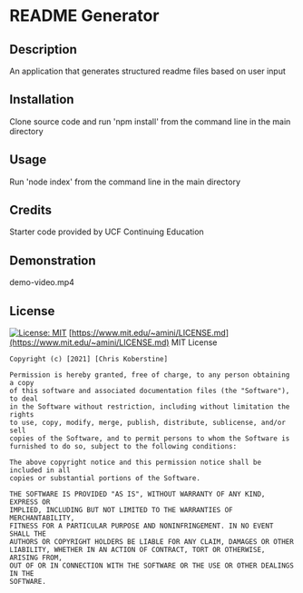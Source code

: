 # README Generator

## Description

An application that generates structured readme files based on user input

## Installation

Clone source code and run 'npm install' from the command line in the main directory

## Usage

Run 'node index' from the command line in the main directory

## Credits

Starter code provided by UCF Continuing Education

## Demonstration

demo-video.mp4

## License

[![License: MIT](https://img.shields.io/badge/License-MIT-yellow.svg)](https://opensource.org/licenses/MIT)
[https://www.mit.edu/~amini/LICENSE.md](https://www.mit.edu/~amini/LICENSE.md)
MIT License

    Copyright (c) [2021] [Chris Koberstine]

    Permission is hereby granted, free of charge, to any person obtaining a copy
    of this software and associated documentation files (the "Software"), to deal
    in the Software without restriction, including without limitation the rights
    to use, copy, modify, merge, publish, distribute, sublicense, and/or sell
    copies of the Software, and to permit persons to whom the Software is
    furnished to do so, subject to the following conditions:

    The above copyright notice and this permission notice shall be included in all
    copies or substantial portions of the Software.

    THE SOFTWARE IS PROVIDED "AS IS", WITHOUT WARRANTY OF ANY KIND, EXPRESS OR
    IMPLIED, INCLUDING BUT NOT LIMITED TO THE WARRANTIES OF MERCHANTABILITY,
    FITNESS FOR A PARTICULAR PURPOSE AND NONINFRINGEMENT. IN NO EVENT SHALL THE
    AUTHORS OR COPYRIGHT HOLDERS BE LIABLE FOR ANY CLAIM, DAMAGES OR OTHER
    LIABILITY, WHETHER IN AN ACTION OF CONTRACT, TORT OR OTHERWISE, ARISING FROM,
    OUT OF OR IN CONNECTION WITH THE SOFTWARE OR THE USE OR OTHER DEALINGS IN THE
    SOFTWARE.
